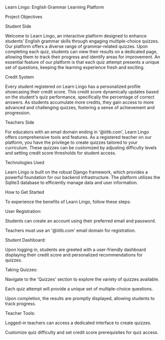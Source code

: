 Learn Lingo: English Grammar Learning Platform 

Project Objectives 

Student Side 

Welcome to Learn Lingo, an interactive platform designed to enhance students' English grammar skills through engaging multiple-choice quizzes. Our platform offers a diverse range of grammar-related quizzes. Upon completing each quiz, students can view their results on a dedicated page, allowing them to track their progress and identify areas for improvement. An essential feature of our platform is that each quiz attempt presents a unique set of questions, keeping the learning experience fresh and exciting. 

Credit System 

Every student registered on Learn Lingo has a personalized profile showcasing their credit score. This credit score dynamically updates based on the student's quiz performance, specifically the percentage of correct answers. As students accumulate more credits, they gain access to more advanced and challenging quizzes, fostering a sense of achievement and progression. 

Teachers Side 

For educators with an email domain ending in '@iiitb.com', Learn Lingo offers comprehensive tools and features. As a registered teacher on our platform, you have the privilege to create quizzes tailored to your curriculum. These quizzes can be customized by adjusting difficulty levels and setting credit score thresholds for student access. 

Technologies Used 

Learn Lingo is built on the robust Django framework, which provides a powerful foundation for our backend infrastructure. The platform utilizes the Sqlite3 database to efficiently manage data and user information. 

How to Get Started 

To experience the benefits of Learn Lingo, follow these steps: 

User Registration: 

Students can create an account using their preferred email and password. 

Teachers must use an '@iiitb.com' email domain for registration. 

Student Dashboard: 

Upon logging in, students are greeted with a user-friendly dashboard displaying their credit score and personalized recommendations for quizzes. 

Taking Quizzes: 

Navigate to the 'Quizzes' section to explore the variety of quizzes available. 

Each quiz attempt will provide a unique set of multiple-choice questions. 

Upon completion, the results are promptly displayed, allowing students to track progress. 

Teacher Tools: 

Logged-in teachers can access a dedicated interface to create quizzes. 

Customize quiz difficulty and set credit score prerequisites for quiz access. 



